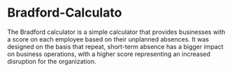 # Bradford-Calculato
 The Bradford calculator is a simple calculator that provides businesses with a score on each employee based on their unplanned absences. It was designed on the basis that repeat, short-term absence has a bigger impact on business operations, with a higher score representing an increased disruption for the organization.
